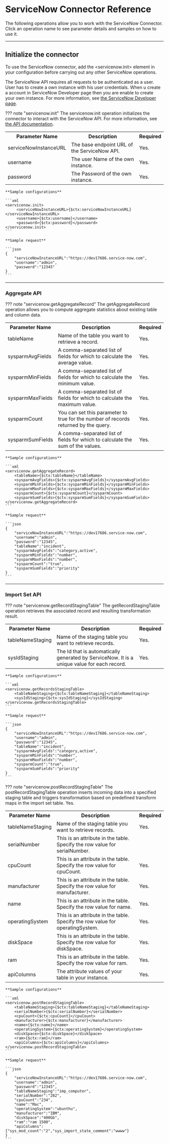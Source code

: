 # ServiceNow Connector Reference

The following operations allow you to work with the ServiceNow Connector. Click an operation name to see parameter details and samples on how to use it.

---

## Initialize the connector

To use the ServiceNow connector, add the <servicenow.init> element in your configuration before carrying out any other ServiceNow operations.

The ServiceNow API requires all requests to be authenticated as a user. User has to create a own instance with his user credentials. When u create a account in ServiceNow Developer page then you are enable to create your own instance. For more information, see [the ServiceNow Developer page](https://developer.servicenow.com/app.do#!/home).

??? note "servicenow.init"
    The servicenow.init operation initializes the connector to interact with the ServiceNow API. For more information, see [the API documentation](http://wiki.servicenow.com/index.php?title=REST_API#gsc.tab=0).
    <table>
        <tr>
            <th>Parameter Name</th>
            <th>Description</th>
            <th>Required</th>
        </tr>
        <tr>
            <td>serviceNowInstanceURL</td>
            <td>The base endpoint URL of the ServiceNow API. </td>
            <td>Yes.</td>
        </tr>
        <tr>
            <td>username</td>
            <td>The user Name of the own instance.</td>
            <td>Yes.</td>
        </tr>
        <tr>
            <td>password</td>
            <td>The Password of the own instance.</td>
            <td>Yes.</td>
        </tr>
    </table>

    **Sample configurations**

    ```xml
    <servicenow.init>
         <serviceNowInstanceURL>{$ctx:serviceNowInstanceURL}</serviceNowInstanceURL>
         <username>{$ctx:username}</username>
         <password>{$ctx:password}</password>
    </servicenow.init>
    ```

    **Sample request**

    ```json
    {
        "serviceNowInstanceURL":"https://dev17686.service-now.com", 
        "username":"admin",
        "password":"12345"
    }
    ```

---

### Aggregate API

??? note "servicenow.getAggregateRecord"
    The getAggregateRecord operation allows you to compute aggregate statistics about existing table and column data.
    <table>
        <tr>
            <th>Parameter Name</th>
            <th>Description</th>
            <th>Required</th>
        </tr>
        <tr>
            <td>tableName</td>
            <td>Name of the table you want to retrieve a record.</td>
            <td>Yes.</td>
        </tr>
        <tr>
            <td>sysparmAvgFields</td>
            <td>A comma-separated list of fields for which to calculate the average value.</td>
            <td>Yes.</td>
        </tr>
        <tr>
            <td>sysparmMinFields</td>
            <td>A comma-separated list of fields for which to calculate the minimum value.</td>
            <td>Yes.</td>
        </tr>
        <tr>
            <td>sysparmMaxFields</td>
            <td>A comma-separated list of fields for which to calculate the maximum value.</td>
            <td>Yes.</td>
        </tr>
        <tr>
            <td>sysparmCount</td>
            <td>You can set this parameter to true for the number of records returned by the query.</td>
            <td>Yes.</td>
        </tr>
        <tr>
            <td>sysparmSumFields</td>
            <td>A comma-separated list of fields for which to calculate the sum of the values.</td>
            <td>Yes.</td>
        </tr>
    </table>

    **Sample configurations**

    ```xml
    <servicenow.getAggregateRecord>
        <tableName>{$ctx:tableName}</tableName>
        <sysparmAvgFields>{$ctx:sysparmAvgFields}</sysparmAvgFields>
        <sysparmMinFields>{$ctx:sysparmMinFields}</sysparmMinFields>
        <sysparmMaxFields>{$ctx:sysparmMaxFields}</sysparmMaxFields>
        <sysparmCount>{$ctx:sysparmCount}</sysparmCount>
        <sysparmSumFields>{$ctx:sysparmSumFields}</sysparmSumFields>
    </servicenow.getAggregateRecord>
    ```

    **Sample request**

    ```json
    {
        "serviceNowInstanceURL":"https://dev17686.service-now.com", 
        "username":"admin",
        "password":"12345",
        "tableName":"incident",
        "sysparmAvgFields":"category,active",
        "sysparmMinFields":"number",
        "sysparmMaxFields":"number",
        "sysparmCount":"true",
        "sysparmSumFields":"priority"
    }
    ```

---

### Import Set API

??? note "servicenow.getRecordStagingTable"
    The getRecordStagingTable operation retrieves the associated record and resulting transformation result.
    <table>
        <tr>
            <th>Parameter Name</th>
            <th>Description</th>
            <th>Required</th>
        </tr>
        <tr>
            <td>tableNameStaging</td>
            <td>Name of the staging table you want to retrieve records.</td>
            <td>Yes.</td>
        </tr>
        <tr>
            <td>sysIdStaging</td>
            <td>The Id that is automatically generated by ServiceNow. It is a unique value for each record.</td>
            <td>Yes.</td>
        </tr>
    </table>

    **Sample configurations**

    ```xml
    <servicenow.getRecordsStagingTable>
        <tableNameStaging>{$ctx:tableNameStaging}</tableNameStaging>
        <sysIdStaging>{$ctx:sysIdStaging}</sysIdStaging>
    </servicenow.getRecordsStagingTable>
    ```

    **Sample request**

    ```json
    {
        "serviceNowInstanceURL":"https://dev17686.service-now.com", 
        "username":"admin",
        "password":"12345",
        "tableName":"incident",
        "sysparmAvgFields":"category,active",
        "sysparmMinFields":"number",
        "sysparmMaxFields":"number",
        "sysparmCount":"true",
        "sysparmSumFields":"priority"
    }
    ```

??? note "servicenow.postRecordStagingTable"
    The postRecordStagingTable operation inserts incoming data into a specified staging table and triggers transformation based on predefined transform maps in the import set table.
    <table>
        <tr>
            <th>Parameter Name</th>
            <th>Description</th>
            <th>Required</th>
        </tr>
        <tr>
            <td>tableNameStaging</td>
            <td>Name of the staging table you want to retrieve records.</td>
            <td>Yes.</td>
        </tr>
        <tr>
            <td>serialNumber</td>
            <td>This is an attribute in the table. Specify the row value for serialNumber.</td>
            <tdh>Yes.</td>
        </tr>
        <tr>
            <td>cpuCount</td>
            <td>This is an attribute in the table. Specify the row value for cpuCount.</td>
            <td>Yes.</td>
        </tr>
        <tr>
            <td>manufacturer</td>
            <td>This is an attribute in the table. Specify the row value for manufacturer.</td>
            <td>Yes.</td>
        </tr>
        <tr>
            <td>name</td>
            <td>This is an attribute in the table. Specify the row value for name.</td>
            <td>Yes.</td>
        </tr>
        <tr>
            <td>operatingSystem</td>
            <td>This is an attribute in the table. Specify the row value for operatingSystem.</td>
            <td>Yes.</td>
        </tr>
        <tr>
            <td>diskSpace</td>
            <td>This is an attribute in the table. Specify the row value for diskSpace.</td>
            <td>Yes.</td>
        </tr>
        <tr>
            <td>ram</td>
            <td>This is an attribute in the table. Specify the row value for ram. </td>
            <td>Yes.</td>
        </tr>
        <tr>
            <td>apiColumns</td>
            <td>The attribute values of your table in your instance.</td>
            <td>Yes.</td>
        </tr>
    </table>

    **Sample configurations**

    ```xml
    <servicenow.postRecordStagingTable>
        <tableNameStaging>{$ctx:tableNameStaging}</tableNameStaging>
        <serialNumber>{$ctx:serialNumber}</serialNumber>
        <cpuCount>{$ctx:cpuCount}</cpuCount>
        <manufacturer>{$ctx:manufacturer}</manufacturer>
        <name>{$ctx:name}</name>
        <operatingSystem>{$ctx:operatingSystem}</operatingSystem>
        <diskSpace>{$ctx:diskSpace}</diskSpace>
        <ram>{$ctx:ram}</ram>
        <apiColumns>{$ctx:apiColumns}</apiColumns>
    </servicenow.postRecordStagingTable>
    ```

    **Sample request**

    ```json
    {
        "serviceNowInstanceURL":"https://dev17686.service-now.com",
        "username":"admin",
        "password":"12345",
        "tableNameStaging":"imp_computer",
        "serialNumber":"282",
        "cpuCount":"234",
        "name":"Mac",
        "operatingSystem":"ubunthu",
        "manufacturer":"IBM",
        "diskSpace":"400Gb",
        "ram":"ram 1500",
        "apiColumns": {"sys_mod_count":"2","sys_import_state_comment":"wwww"}
    }
    ```